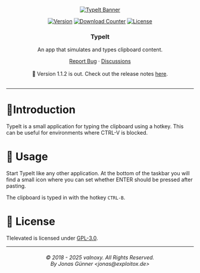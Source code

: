<div align="center">

  <!-- PROJECT LOGO -->
  <br />
    <a href="https://github.com/valnoxy/typeit">
      <img src="https://dl.exploitox.de/bucker/gh-banner-bucker-typeit.png" alt="TypeIt Banner">
    </a>
  <br />

  [![Version][version-shield]][version-url]
  [![Download Counter][downloads-shield]][downloads-url]
  [![License][license-shield]][license-url]
</div>

[version-shield]: https://img.shields.io/github/v/release/valnoxy/typeit?color=9565F6
[version-url]: https://github.com/valnoxy/typeit/releases

[downloads-shield]: https://img.shields.io/github/downloads/valnoxy/typeit/total.svg?color=431D93
[downloads-url]: https://github.com/valnoxy/typeit/releases

[license-shield]: https://img.shields.io/github/license/valnoxy/typeit?color=9565F6
[license-url]: https://img.shields.io/github/license/valnoxy/typeit

<div align="center">
  <h3 align="center">TypeIt</h3>
  <p align="center">
    <p>An app that simulates and types clipboard content.</p>
    <a href="https://github.com/valnoxy/typeit/issues">Report Bug</a>
    ·
    <a href="https://github.com/valnoxy/typeit/discussions/">Discussions</a>
    <br />
    <br />
    🎉 Version 1.1.2 is out. Check out the release notes
    <a href="https://github.com/valnoxy/typeit/releases">here</a>.
    <br />
    <br />
  </p>
</div>

---

# 🚀Introduction
TypeIt is a small application for typing the clipboard using a hotkey. This can be useful for environments where CTRL-V is blocked.

# 🤸 Usage
Start TypeIt like any other application. At the bottom of the taskbar you will find a small icon where you can set whether ENTER should be pressed after pasting.

The clipboard is typed in with the hotkey ```CTRL-B```.

# 🧾 License
TIelevated is licensed under [GPL-3.0](https://github.com/valnoxy/TIelevated/blob/main/LICENSE).

<hr>
<h6 align="center">© 2018 - 2025 valnoxy. All Rights Reserved. 
<br>
By Jonas Günner &lt;jonas@exploitox.de&gt;</h6>
